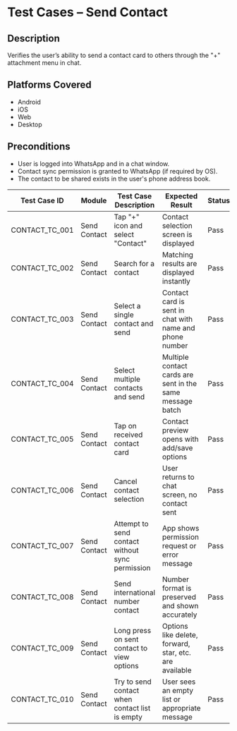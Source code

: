 # Test Cases – Send Contact

## Description
Verifies the user’s ability to send a contact card to others through the "+" attachment menu in chat.

## Platforms Covered
- Android
- iOS
- Web
- Desktop

## Preconditions
- User is logged into WhatsApp and in a chat window.
- Contact sync permission is granted to WhatsApp (if required by OS).
- The contact to be shared exists in the user's phone address book.

| Test Case ID     | Module         | Test Case Description                                                  | Expected Result                                                     | Status | Priority | Notes                                 |
|------------------|----------------|------------------------------------------------------------------------|----------------------------------------------------------------------|--------|----------|---------------------------------------|
| CONTACT_TC_001   | Send Contact   | Tap "+" icon and select "Contact"                                     | Contact selection screen is displayed                               | Pass   | High     |                                       |
| CONTACT_TC_002   | Send Contact   | Search for a contact                                                   | Matching results are displayed instantly                            | Pass   | High     |                                       |
| CONTACT_TC_003   | Send Contact   | Select a single contact and send                                       | Contact card is sent in chat with name and phone number             | Pass   | High     |                                       |
| CONTACT_TC_004   | Send Contact   | Select multiple contacts and send                                      | Multiple contact cards are sent in the same message batch           | Pass   | Medium   |                                       |
| CONTACT_TC_005   | Send Contact   | Tap on received contact card                                           | Contact preview opens with add/save options                         | Pass   | High     |                                       |
| CONTACT_TC_006   | Send Contact   | Cancel contact selection                                               | User returns to chat screen, no contact sent                        | Pass   | Medium   |                                       |
| CONTACT_TC_007   | Send Contact   | Attempt to send contact without sync permission                        | App shows permission request or error message                       | Pass   | High     |                                       |
| CONTACT_TC_008   | Send Contact   | Send international number contact                                      | Number format is preserved and shown accurately                     | Pass   | Medium   |                                       |
| CONTACT_TC_009   | Send Contact   | Long press on sent contact to view options                             | Options like delete, forward, star, etc. are available               | Pass   | Low      |                                       |
| CONTACT_TC_010   | Send Contact   | Try to send contact when contact list is empty                         | User sees an empty list or appropriate message                      | Pass   | Low      | Edge case                              |
